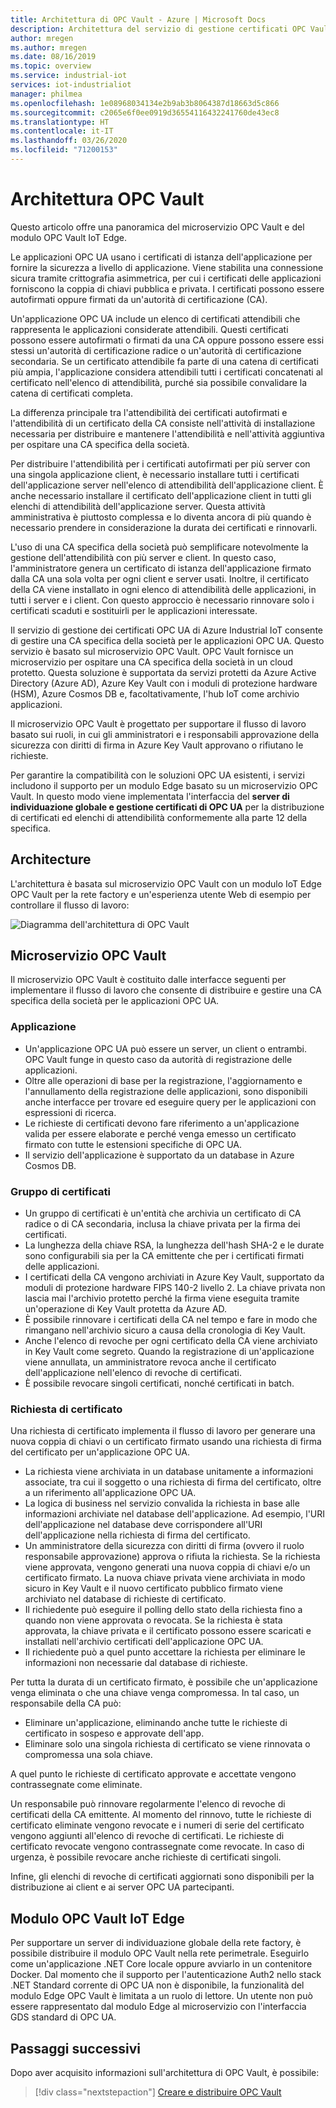 ```yaml
---
title: Architettura di OPC Vault - Azure | Microsoft Docs
description: Architettura del servizio di gestione certificati OPC Vault
author: mregen
ms.author: mregen
ms.date: 08/16/2019
ms.topic: overview
ms.service: industrial-iot
services: iot-industrialiot
manager: philmea
ms.openlocfilehash: 1e08968034134e2b9ab3b8064387d18663d5c866
ms.sourcegitcommit: c2065e6f0ee0919d36554116432241760de43ec8
ms.translationtype: HT
ms.contentlocale: it-IT
ms.lasthandoff: 03/26/2020
ms.locfileid: "71200153"
---
```

# <a name="opc-vault-architecture"></a>Architettura OPC Vault

Questo articolo offre una panoramica del microservizio OPC Vault e del modulo OPC Vault IoT Edge.

Le applicazioni OPC UA usano i certificati di istanza dell'applicazione per fornire la sicurezza a livello di applicazione. Viene stabilita una connessione sicura tramite crittografia asimmetrica, per cui i certificati delle applicazioni forniscono la coppia di chiavi pubblica e privata. I certificati possono essere autofirmati oppure firmati da un'autorità di certificazione (CA).

Un'applicazione OPC UA include un elenco di certificati attendibili che rappresenta le applicazioni considerate attendibili. Questi certificati possono essere autofirmati o firmati da una CA oppure possono essere essi stessi un'autorità di certificazione radice o un'autorità di certificazione secondaria. Se un certificato attendibile fa parte di una catena di certificati più ampia, l'applicazione considera attendibili tutti i certificati concatenati al certificato nell'elenco di attendibilità, purché sia possibile convalidare la catena di certificati completa.

La differenza principale tra l'attendibilità dei certificati autofirmati e l'attendibilità di un certificato della CA consiste nell'attività di installazione necessaria per distribuire e mantenere l'attendibilità e nell'attività aggiuntiva per ospitare una CA specifica della società. 

Per distribuire l'attendibilità per i certificati autofirmati per più server con una singola applicazione client, è necessario installare tutti i certificati dell'applicazione server nell'elenco di attendibilità dell'applicazione client. È anche necessario installare il certificato dell'applicazione client in tutti gli elenchi di attendibilità dell'applicazione server. Questa attività amministrativa è piuttosto complessa e lo diventa ancora di più quando è necessario prendere in considerazione la durata dei certificati e rinnovarli.

L'uso di una CA specifica della società può semplificare notevolmente la gestione dell'attendibilità con più server e client. In questo caso, l'amministratore genera un certificato di istanza dell'applicazione firmato dalla CA una sola volta per ogni client e server usati. Inoltre, il certificato della CA viene installato in ogni elenco di attendibilità delle applicazioni, in tutti i server e i client. Con questo approccio è necessario rinnovare solo i certificati scaduti e sostituirli per le applicazioni interessate.

Il servizio di gestione dei certificati OPC UA di Azure Industrial IoT consente di gestire una CA specifica della società per le applicazioni OPC UA. Questo servizio è basato sul microservizio OPC Vault. OPC Vault fornisce un microservizio per ospitare una CA specifica della società in un cloud protetto. Questa soluzione è supportata da servizi protetti da Azure Active Directory (Azure AD), Azure Key Vault con i moduli di protezione hardware (HSM), Azure Cosmos DB e, facoltativamente, l'hub IoT come archivio applicazioni.

Il microservizio OPC Vault è progettato per supportare il flusso di lavoro basato sui ruoli, in cui gli amministratori e i responsabili approvazione della sicurezza con diritti di firma in Azure Key Vault approvano o rifiutano le richieste.

Per garantire la compatibilità con le soluzioni OPC UA esistenti, i servizi includono il supporto per un modulo Edge basato su un microservizio OPC Vault. In questo modo viene implementata l'interfaccia del **server di individuazione globale e gestione certificati di OPC UA** per la distribuzione di certificati ed elenchi di attendibilità conformemente alla parte 12 della specifica. 


## <a name="architecture"></a>Architecture

L'architettura è basata sul microservizio OPC Vault con un modulo IoT Edge OPC Vault per la rete factory e un'esperienza utente Web di esempio per controllare il flusso di lavoro:

![Diagramma dell'architettura di OPC Vault](media/overview-opc-vault-architecture/opc-vault.png)

## <a name="opc-vault-microservice"></a>Microservizio OPC Vault

Il microservizio OPC Vault è costituito dalle interfacce seguenti per implementare il flusso di lavoro che consente di distribuire e gestire una CA specifica della società per le applicazioni OPC UA.

### <a name="application"></a>Applicazione 
- Un'applicazione OPC UA può essere un server, un client o entrambi. OPC Vault funge in questo caso da autorità di registrazione delle applicazioni. 
- Oltre alle operazioni di base per la registrazione, l'aggiornamento e l'annullamento della registrazione delle applicazioni, sono disponibili anche interfacce per trovare ed eseguire query per le applicazioni con espressioni di ricerca. 
- Le richieste di certificati devono fare riferimento a un'applicazione valida per essere elaborate e perché venga emesso un certificato firmato con tutte le estensioni specifiche di OPC UA. 
- Il servizio dell'applicazione è supportato da un database in Azure Cosmos DB.

### <a name="certificate-group"></a>Gruppo di certificati
- Un gruppo di certificati è un'entità che archivia un certificato di CA radice o di CA secondaria, inclusa la chiave privata per la firma dei certificati. 
- La lunghezza della chiave RSA, la lunghezza dell'hash SHA-2 e le durate sono configurabili sia per la CA emittente che per i certificati firmati delle applicazioni. 
- I certificati della CA vengono archiviati in Azure Key Vault, supportato da moduli di protezione hardware FIPS 140-2 livello 2. La chiave privata non lascia mai l'archivio protetto perché la firma viene eseguita tramite un'operazione di Key Vault protetta da Azure AD. 
- È possibile rinnovare i certificati della CA nel tempo e fare in modo che rimangano nell'archivio sicuro a causa della cronologia di Key Vault. 
- Anche l'elenco di revoche per ogni certificato della CA viene archiviato in Key Vault come segreto. Quando la registrazione di un'applicazione viene annullata, un amministratore revoca anche il certificato dell'applicazione nell'elenco di revoche di certificati.
- È possibile revocare singoli certificati, nonché certificati in batch.

### <a name="certificate-request"></a>Richiesta di certificato
Una richiesta di certificato implementa il flusso di lavoro per generare una nuova coppia di chiavi o un certificato firmato usando una richiesta di firma del certificato per un'applicazione OPC UA. 
- La richiesta viene archiviata in un database unitamente a informazioni associate, tra cui il soggetto o una richiesta di firma del certificato, oltre a un riferimento all'applicazione OPC UA. 
- La logica di business nel servizio convalida la richiesta in base alle informazioni archiviate nel database dell'applicazione. Ad esempio, l'URI dell'applicazione nel database deve corrispondere all'URI dell'applicazione nella richiesta di firma del certificato.
- Un amministratore della sicurezza con diritti di firma (ovvero il ruolo responsabile approvazione) approva o rifiuta la richiesta. Se la richiesta viene approvata, vengono generati una nuova coppia di chiavi e/o un certificato firmato. La nuova chiave privata viene archiviata in modo sicuro in Key Vault e il nuovo certificato pubblico firmato viene archiviato nel database di richieste di certificato.
- Il richiedente può eseguire il polling dello stato della richiesta fino a quando non viene approvata o revocata. Se la richiesta è stata approvata, la chiave privata e il certificato possono essere scaricati e installati nell'archivio certificati dell'applicazione OPC UA.
- Il richiedente può a quel punto accettare la richiesta per eliminare le informazioni non necessarie dal database di richieste. 

Per tutta la durata di un certificato firmato, è possibile che un'applicazione venga eliminata o che una chiave venga compromessa. In tal caso, un responsabile della CA può:
- Eliminare un'applicazione, eliminando anche tutte le richieste di certificato in sospeso e approvate dell'app. 
- Eliminare solo una singola richiesta di certificato se viene rinnovata o compromessa una sola chiave.

A quel punto le richieste di certificato approvate e accettate vengono contrassegnate come eliminate.

Un responsabile può rinnovare regolarmente l'elenco di revoche di certificati della CA emittente. Al momento del rinnovo, tutte le richieste di certificato eliminate vengono revocate e i numeri di serie del certificato vengono aggiunti all'elenco di revoche di certificati. Le richieste di certificato revocate vengono contrassegnate come revocate. In caso di urgenza, è possibile revocare anche richieste di certificati singoli.

Infine, gli elenchi di revoche di certificati aggiornati sono disponibili per la distribuzione ai client e ai server OPC UA partecipanti.

## <a name="opc-vault-iot-edge-module"></a>Modulo OPC Vault IoT Edge
Per supportare un server di individuazione globale della rete factory, è possibile distribuire il modulo OPC Vault nella rete perimetrale. Eseguirlo come un'applicazione .NET Core locale oppure avviarlo in un contenitore Docker. Dal momento che il supporto per l'autenticazione Auth2 nello stack .NET Standard corrente di OPC UA non è disponibile, la funzionalità del modulo Edge OPC Vault è limitata a un ruolo di lettore. Un utente non può essere rappresentato dal modulo Edge al microservizio con l'interfaccia GDS standard di OPC UA.

## <a name="next-steps"></a>Passaggi successivi

Dopo aver acquisito informazioni sull'architettura di OPC Vault, è possibile:

> [!div class="nextstepaction"]
> [Creare e distribuire OPC Vault](howto-opc-vault-deploy.md)
